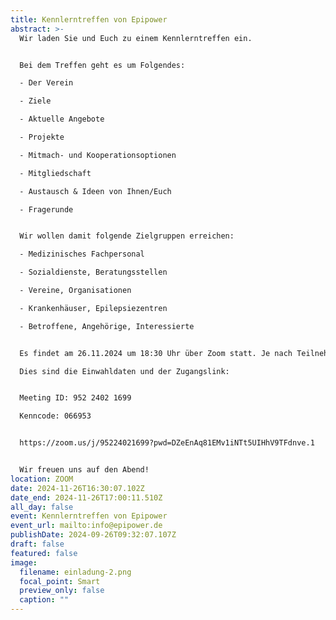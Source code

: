```yaml
---
title: Kennlerntreffen von Epipower
abstract: >-
  Wir laden Sie und Euch zu einem Kennlerntreffen ein. 


  Bei dem Treffen geht es um Folgendes:

  - Der Verein

  - Ziele

  - Aktuelle Angebote

  - Projekte

  - Mitmach- und Kooperationsoptionen

  - Mitgliedschaft

  - Austausch & Ideen von Ihnen/Euch

  - Fragerunde


  Wir wollen damit folgende Zielgruppen erreichen:

  - Medizinisches Fachpersonal

  - Sozialdienste, Beratungsstellen

  - Vereine, Organisationen

  - Krankenhäuser, Epilepsiezentren

  - Betroffene, Angehörige, Interessierte


  Es findet am 26.11.2024 um 18:30 Uhr über Zoom statt. Je nach Teilnehmeranzahl und Interesse/Fragen dauert es ca. 30-60 Minuten. 

  Dies sind die Einwahldaten und der Zugangslink:


  Meeting ID: 952 2402 1699

  Kenncode: 066953


  https://zoom.us/j/95224021699?pwd=DZeEnAq81EMv1iNTt5UIHhV9TFdnve.1


  Wir freuen uns auf den Abend!
location: ZOOM
date: 2024-11-26T16:30:07.102Z
date_end: 2024-11-26T17:00:11.510Z
all_day: false
event: Kennlerntreffen von Epipower
event_url: mailto:info@epipower.de
publishDate: 2024-09-26T09:32:07.107Z
draft: false
featured: false
image:
  filename: einladung-2.png
  focal_point: Smart
  preview_only: false
  caption: ""
---
```

